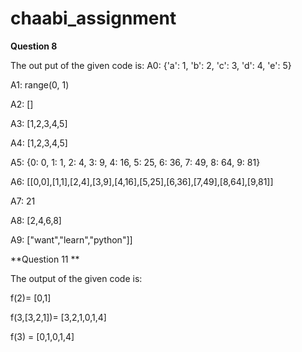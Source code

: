 # chaabi_assignment
**Question 8**

The out put of the given code is: 
A0: {'a': 1, 'b': 2, 'c': 3, 'd': 4, 'e': 5} 

A1: range(0, 1)

A2: [] 

A3: [1,2,3,4,5] 

A4: [1,2,3,4,5]

A5: {0: 0, 1: 1, 2: 4, 3: 9, 4: 16, 5: 25, 6: 36, 7: 49, 8: 64, 9: 81}

A6: [[0,0],[1,1],[2,4],[3,9],[4,16],[5,25],[6,36],[7,49],[8,64],[9,81]]

A7: 21

A8: [2,4,6,8]

A9: ["want","learn","python"]]

**Question 11 **

The output of the given code is:

f(2)= [0,1]

f(3,[3,2,1])= [3,2,1,0,1,4]

f(3) = [0,1,0,1,4]
